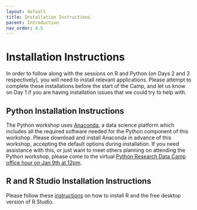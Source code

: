 ```yaml
---
layout: default
title: Installation Instructions
parent: Introduction
nav_order: 4.5
---
```

# Installation Instructions

In order to follow along with the sessions on R and Python (on Days 2 and 3 respectively), you will need to install relevant applications. Please attempt to complete these installations before the start of the Camp, and let us know on Day 1 if you are having installation issues that we could try to help with. 

## Python Installation Instructions

The Python workshop uses [Anaconda](https://www.anaconda.com/), a data science platform which includes all the required software needed for the Python component of this workshop. Please download and install Anaconda in advance of this workshop, accepting the default options during installation.  If you need assistance with this, or just want to meet others planning on attending the Python workshop, please come to the virtual [Python Research Data Camp office hour on Jan 9th at 12pm](https://nam10.safelinks.protection.outlook.com/ap/t-59584e83/?url=https%3A%2F%2Fteams.microsoft.com%2Fl%2Fmeetup-join%2F19%253ameeting_MGE1ZWQ2Y2EtOGYyOS00NTZhLTg3MTItNmUzNzE1MWYzZjg0%2540thread.v2%2F0%3Fcontext%3D%257b%2522Tid%2522%253a%2522afb58802-ff7a-4bb1-ab21-367ff2ecfc8b%2522%252c%2522Oid%2522%253a%252279cacff0-a5ea-4da8-a062-62cd5f93d651%2522%257d&data=05%7C02%7CAditya.Ranganath%40colorado.edu%7Cfcd2b7802b5c475b965408dc019e5da9%7C3ded8b1b070d462982e4c0b019f46057%7C1%7C0%7C638387026892457868%7CUnknown%7CTWFpbGZsb3d8eyJWIjoiMC4wLjAwMDAiLCJQIjoiV2luMzIiLCJBTiI6Ik1haWwiLCJXVCI6Mn0%3D%7C3000%7C%7C%7C&sdata=oDiez99tk0VKy4DpYLFvUrVn6Liou21sNLlYHGa4gAI%3D&reserved=0).

## R and R Studio Installation Instructions

Please follow these [instructions](https://posit.co/download/rstudio-desktop/#download) on how to install R and the free desktop version of R Studio. 


